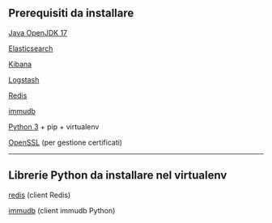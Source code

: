 
## Prerequisiti da installare

[Java OpenJDK 17](https://openjdk.org/projects/jdk/17/)

[Elasticsearch](https://www.elastic.co/downloads/past-releases/elasticsearch-7-17-28)

[Kibana](https://www.elastic.co/downloads/past-releases/kibana-7-17-28)

[Logstash](https://www.elastic.co/downloads/logstash)

[Redis](https://redis.io/download)

[immudb](https://github.com/codenotary/immudb)

[Python 3](https://www.python.org/downloads/) + pip + virtualenv

[OpenSSL](https://www.openssl.org/) (per gestione certificati)

---

## Librerie Python da installare nel virtualenv

[redis](https://pypi.org/project/redis/) (client Redis)

[immudb](https://pypi.org/project/immudb-py-sdk/) (client immudb Python)
